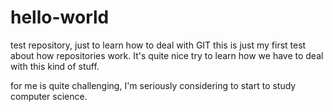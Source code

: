 # hello-world
test repository, just to learn how to deal with GIT
this is just my first test about how repositories work. It's quite nice try to learn how we have to deal with this kind of stuff.

for me is quite challenging, I'm seriously considering to start to study computer science.
